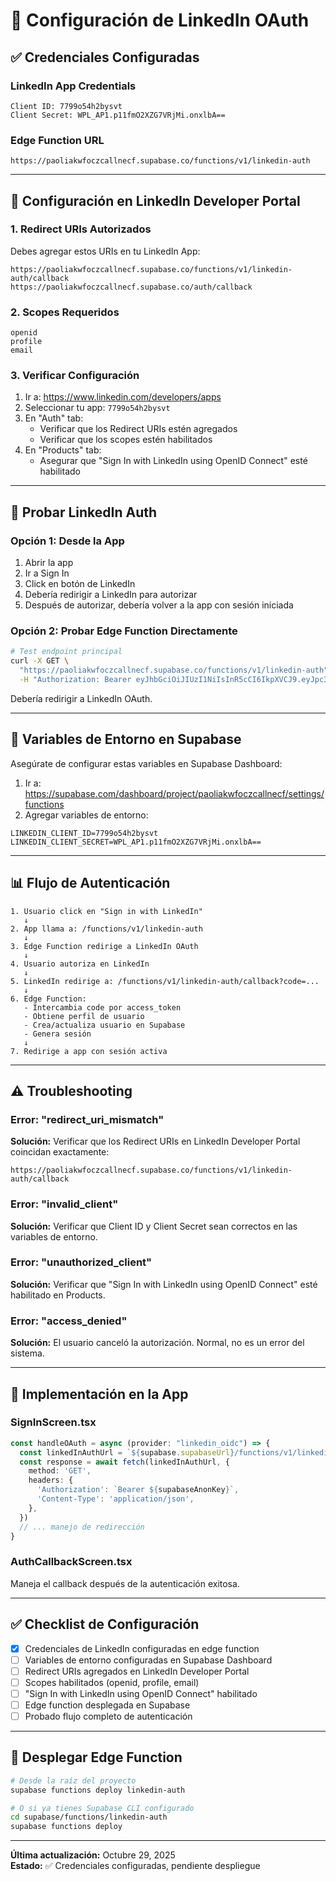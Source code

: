 # 🔐 Configuración de LinkedIn OAuth

## ✅ Credenciales Configuradas

### LinkedIn App Credentials
```
Client ID: 7799o54h2bysvt
Client Secret: WPL_AP1.p11fmO2XZG7VRjMi.onxlbA==
```

### Edge Function URL
```
https://paoliakwfoczcallnecf.supabase.co/functions/v1/linkedin-auth
```

---

## 📝 Configuración en LinkedIn Developer Portal

### 1. Redirect URIs Autorizados

Debes agregar estos URIs en tu LinkedIn App:

```
https://paoliakwfoczcallnecf.supabase.co/functions/v1/linkedin-auth/callback
https://paoliakwfoczcallnecf.supabase.co/auth/callback
```

### 2. Scopes Requeridos

```
openid
profile
email
```

### 3. Verificar Configuración

1. Ir a: https://www.linkedin.com/developers/apps
2. Seleccionar tu app: `7799o54h2bysvt`
3. En "Auth" tab:
   - Verificar que los Redirect URIs estén agregados
   - Verificar que los scopes estén habilitados
4. En "Products" tab:
   - Asegurar que "Sign In with LinkedIn using OpenID Connect" esté habilitado

---

## 🧪 Probar LinkedIn Auth

### Opción 1: Desde la App

1. Abrir la app
2. Ir a Sign In
3. Click en botón de LinkedIn
4. Debería redirigir a LinkedIn para autorizar
5. Después de autorizar, debería volver a la app con sesión iniciada

### Opción 2: Probar Edge Function Directamente

```bash
# Test endpoint principal
curl -X GET \
  "https://paoliakwfoczcallnecf.supabase.co/functions/v1/linkedin-auth" \
  -H "Authorization: Bearer eyJhbGciOiJIUzI1NiIsInR5cCI6IkpXVCJ9.eyJpc3MiOiJzdXBhYmFzZSIsInJlZiI6InBhb2xpYWt3Zm9jemNhbGxuZWNmIiwicm9sZSI6ImFub24iLCJpYXQiOjE3NTQ2MzA5ODYsImV4cCI6MjA3MDIwNjk4Nn0.zCJoTHcWKZB9vpy5Vn231PNsNSLzmnPvFBKTkNlgG4o"
```

Debería redirigir a LinkedIn OAuth.

---

## 🔧 Variables de Entorno en Supabase

Asegúrate de configurar estas variables en Supabase Dashboard:

1. Ir a: https://supabase.com/dashboard/project/paoliakwfoczcallnecf/settings/functions
2. Agregar variables de entorno:

```
LINKEDIN_CLIENT_ID=7799o54h2bysvt
LINKEDIN_CLIENT_SECRET=WPL_AP1.p11fmO2XZG7VRjMi.onxlbA==
```

---

## 📊 Flujo de Autenticación

```
1. Usuario click en "Sign in with LinkedIn"
   ↓
2. App llama a: /functions/v1/linkedin-auth
   ↓
3. Edge Function redirige a LinkedIn OAuth
   ↓
4. Usuario autoriza en LinkedIn
   ↓
5. LinkedIn redirige a: /functions/v1/linkedin-auth/callback?code=...
   ↓
6. Edge Function:
   - Intercambia code por access_token
   - Obtiene perfil de usuario
   - Crea/actualiza usuario en Supabase
   - Genera sesión
   ↓
7. Redirige a app con sesión activa
```

---

## ⚠️ Troubleshooting

### Error: "redirect_uri_mismatch"
**Solución:** Verificar que los Redirect URIs en LinkedIn Developer Portal coincidan exactamente:
```
https://paoliakwfoczcallnecf.supabase.co/functions/v1/linkedin-auth/callback
```

### Error: "invalid_client"
**Solución:** Verificar que Client ID y Client Secret sean correctos en las variables de entorno.

### Error: "unauthorized_client"
**Solución:** Verificar que "Sign In with LinkedIn using OpenID Connect" esté habilitado en Products.

### Error: "access_denied"
**Solución:** El usuario canceló la autorización. Normal, no es un error del sistema.

---

## 📱 Implementación en la App

### SignInScreen.tsx
```typescript
const handleOAuth = async (provider: "linkedin_oidc") => {
  const linkedInAuthUrl = `${supabase.supabaseUrl}/functions/v1/linkedin-auth`
  const response = await fetch(linkedInAuthUrl, {
    method: 'GET',
    headers: {
      'Authorization': `Bearer ${supabaseAnonKey}`,
      'Content-Type': 'application/json',
    },
  })
  // ... manejo de redirección
}
```

### AuthCallbackScreen.tsx
Maneja el callback después de la autenticación exitosa.

---

## ✅ Checklist de Configuración

- [x] Credenciales de LinkedIn configuradas en edge function
- [ ] Variables de entorno configuradas en Supabase Dashboard
- [ ] Redirect URIs agregados en LinkedIn Developer Portal
- [ ] Scopes habilitados (openid, profile, email)
- [ ] "Sign In with LinkedIn using OpenID Connect" habilitado
- [ ] Edge function desplegada en Supabase
- [ ] Probado flujo completo de autenticación

---

## 🚀 Desplegar Edge Function

```bash
# Desde la raíz del proyecto
supabase functions deploy linkedin-auth

# O si ya tienes Supabase CLI configurado
cd supabase/functions/linkedin-auth
supabase functions deploy
```

---

**Última actualización:** Octubre 29, 2025  
**Estado:** ✅ Credenciales configuradas, pendiente despliegue
